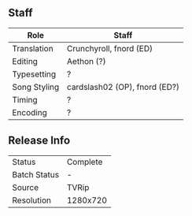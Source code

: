 ## Staff

| Role            | Staff                                                                    |
|-----------------|-------------------------------|
| Translation     | Crunchyroll, fnord (ED)       |
| Editing         | Aethon (?)                    |
| Typesetting     | ? |
| Song Styling    | cardslash02 (OP), fnord (ED?) |
| Timing          | ? |
| Encoding        | ? |

## Release Info

|              |          |
|--------------|----------|
| Status       | Complete |
| Batch Status | -        |
| Source       | TVRip    |
| Resolution   | 1280x720 |
